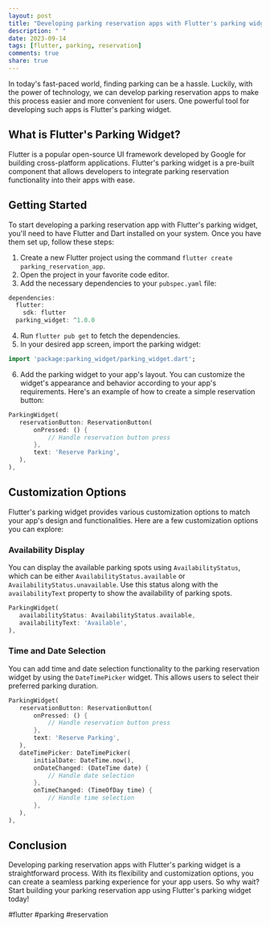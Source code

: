 ```yaml
---
layout: post
title: "Developing parking reservation apps with Flutter's parking widget"
description: " "
date: 2023-09-14
tags: [flutter, parking, reservation]
comments: true
share: true
---
```


In today's fast-paced world, finding parking can be a hassle. Luckily, with the power of technology, we can develop parking reservation apps to make this process easier and more convenient for users. One powerful tool for developing such apps is Flutter's parking widget.

## What is Flutter's Parking Widget?

Flutter is a popular open-source UI framework developed by Google for building cross-platform applications. Flutter's parking widget is a pre-built component that allows developers to integrate parking reservation functionality into their apps with ease. 

## Getting Started

To start developing a parking reservation app with Flutter's parking widget, you'll need to have Flutter and Dart installed on your system. Once you have them set up, follow these steps:

1. Create a new Flutter project using the command `flutter create parking_reservation_app`.
2. Open the project in your favorite code editor.
3. Add the necessary dependencies to your `pubspec.yaml` file:

```dart
dependencies:
  flutter:
    sdk: flutter
  parking_widget: ^1.0.0
```

4. Run `flutter pub get` to fetch the dependencies.
5. In your desired app screen, import the parking widget:

```dart
import 'package:parking_widget/parking_widget.dart';
```

6. Add the parking widget to your app's layout. You can customize the widget's appearance and behavior according to your app's requirements. Here's an example of how to create a simple reservation button:

```dart
ParkingWidget(
   reservationButton: ReservationButton(
       onPressed: () {
           // Handle reservation button press
       },
       text: 'Reserve Parking',
   ),
),
```

## Customization Options

Flutter's parking widget provides various customization options to match your app's design and functionalities. Here are a few customization options you can explore:

### Availability Display

You can display the available parking spots using `AvailabilityStatus`, which can be either `AvailabilityStatus.available` or `AvailabilityStatus.unavailable`. Use this status along with the `availabilityText` property to show the availability of parking spots.

```dart
ParkingWidget(
   availabilityStatus: AvailabilityStatus.available,
   availabilityText: 'Available',
),
```

### Time and Date Selection

You can add time and date selection functionality to the parking reservation widget by using the `DateTimePicker` widget. This allows users to select their preferred parking duration.

```dart
ParkingWidget(
   reservationButton: ReservationButton(
       onPressed: () {
           // Handle reservation button press
       },
       text: 'Reserve Parking',
   ),
   dateTimePicker: DateTimePicker(
       initialDate: DateTime.now(),
       onDateChanged: (DateTime date) {
           // Handle date selection
       },
       onTimeChanged: (TimeOfDay time) {
           // Handle time selection
       },
   ),
),
```

## Conclusion

Developing parking reservation apps with Flutter's parking widget is a straightforward process. With its flexibility and customization options, you can create a seamless parking experience for your app users. So why wait? Start building your parking reservation app using Flutter's parking widget today!

#flutter #parking #reservation